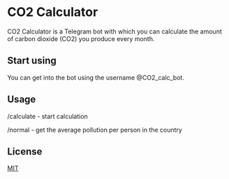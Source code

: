 # CO2 Calculator

CO2 Calculator is a Telegram bot with which you can calculate the amount of carbon dioxide (CO2) you produce every month.

## Start using

You can get into the bot using the username @CO2_calc_bot.

## Usage

/calculate - start calculation

/normal - get the average pollution per person in the country

## License

[MIT](https://choosealicense.com/licenses/mit/)
